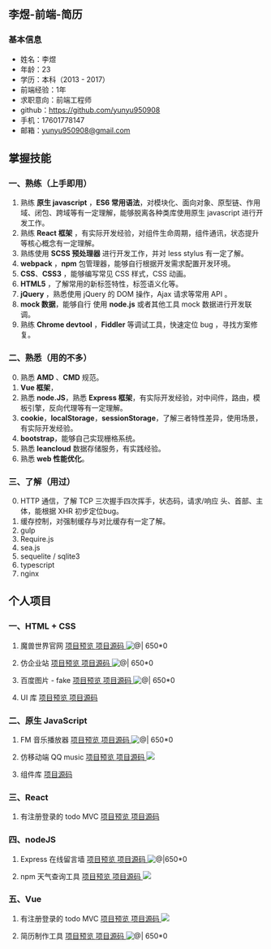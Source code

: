 ## 李煜-前端-简历

### 基本信息

- 姓名：李煜
- 年龄：23
- 学历：本科（2013 - 2017）
- 前端经验：1年
- 求职意向：前端工程师
- github：https://github.com/yunyu950908
- 手机：17601778147
- 邮箱：yunyu950908@gmail.com

## 掌握技能

###  一、熟练（上手即用）
1. 熟练 **原生 javascript** ，**ES6 常用语法**，对模块化、面向对象、原型链、作用域、闭包、跨域等有一定理解，能够脱离各种类库使用原生 javascript 进行开发工作。
2. 熟练 **React 框架** ，有实际开发经验，对组件生命周期，组件通讯，状态提升等核心概念有一定理解。
3. 熟练使用 **SCSS 预处理器** 进行开发工作，并对 less stylus 有一定了解。
4.  **webpack** ，**npm** 包管理器，能够自行根据开发需求配置开发环境。
5. **CSS**、**CSS3** ，能够编写常见 CSS 样式，CSS 动画。
6. **HTML5** ，了解常用的新标签特性，标签语义化等。
7. **jQuery** ，熟悉使用 jQuery 的 DOM 操作，Ajax 请求等常用 API 。
8. **mock 数据**，能够自行 使用 **node.js** 或者其他工具 mock 数据进行开发联调。
9. 熟练 **Chrome devtool** ，**Fiddler** 等调试工具，快速定位 bug ，寻找方案修复。

### 二、熟悉（用的不多）
0. 熟悉 **AMD** 、**CMD** 规范。
1. **Vue 框架**，
2. 熟悉 **node.JS**，熟悉 **Express 框架**，有实际开发经验，对中间件，路由，模板引擎，反向代理等有一定理解。
3. **cookie**，**localStorage**，**sessionStorage**，了解三者特性差异，使用场景，有实际开发经验。
4. **bootstrap**，能够自己实现栅格系统。
5. 熟悉 **leancloud** 数据存储服务，有实践经验。
6. 熟悉 **web 性能优化**。

### 三、了解（用过）
0. HTTP 通信，了解 TCP 三次握手四次挥手，状态码，请求/响应 头、首部、主体，能根据 XHR 初步定位bug。
1. 缓存控制，对强制缓存与对比缓存有一定了解。
2. gulp 
3. Require.js 
4. sea.js
5. sequelite / sqlite3
6. typescript
7. nginx

## 个人项目

### 一、HTML + CSS

1. 魔兽世界官网
[ 项目预览 ](http://practise.liyu0906.cn/RM16WOW/index.html)
[ 项目源码 ](https://github.com/yunyu950908/practise/tree/master/RM16WOW)
![@| 650*0](https://ws1.sinaimg.cn/large/889b2f7fgy1fk8mvqr7v6j21gs14e4qq.jpg)

2. 仿企业站
[ 项目预览 ](http://practise.liyu0906.cn/RM18-ife/task7.html)
[ 项目源码 ](https://github.com/yunyu950908/practise/tree/master/RM18-ife)
![@| 650*0](https://ws1.sinaimg.cn/large/889b2f7fgy1fkbryu5i0mj20zj0p14qp.jpg)

3. 百度图片 - fake
[ 项目预览 ](http://practise.liyu0906.cn/RM17/index.html)
[ 项目源码 ](https://github.com/yunyu950908/practise/tree/master/RM17)
![@| 650*0](https://ws1.sinaimg.cn/large/889b2f7fgy1fk8mvry7skj21hc0qdb29.jpg)

4. UI 库
[ 项目预览 ](http://wheels.liyu0906.cn/UI/UI.html)
[ 项目源码 ](https://github.com/yunyu950908/wheels)

### 二、原生 JavaScript
1. FM 音乐播放器
[ 项目预览 ](http://blog.liyu0906.cn/project-FM-player/app/public/index.html)
[ 项目源码 ](https://github.com/yunyu950908/project-FM-player)
![@| 650*0](https://ws1.sinaimg.cn/large/889b2f7fgy1fk8mlpjtwej21400mz79c.jpg)

2. 仿移动端 QQ music
[ 项目预览 ](http://blog.liyu0906.cn/project-qqmusic/index.html)
[ 项目源码 ](https://github.com/yunyu950908/project-qqmusic)
![](https://ws1.sinaimg.cn/large/889b2f7fgy1fk8mt4lkajj20bi0kgag1.jpg)

3. 组件库
[ 项目源码 ](https://github.com/yunyu950908/wheels)

### 三、React

1. 有注册登录的 todo MVC
[ 项目预览 ](http://blog.liyu0906.cn/project-react-todolist/build/index.html)
[ 项目源码 ](https://github.com/yunyu950908/project-react-todolist)

### 四、nodeJS

1. Express 在线留言墙
[ 项目预览 ](http://note.liyu0906.cn/)
[ 项目源码 ](https://github.com/yunyu950908/project-express-note)
![@|650*0](https://ws1.sinaimg.cn/large/889b2f7fgy1fk8mvr9g5bj218u0qdtw7.jpg)

2. npm 天气查询工具
[ 项目预览 ](https://www.npmjs.com/package/weather-liyu)
[ 项目源码 ](https://github.com/yunyu950908/npm-getWeather)
![](https://ws1.sinaimg.cn/large/889b2f7fgy1fk8n5mjt7aj20bm0aqadb.jpg)


### 五、Vue

1. 有注册登录的 todo MVC
[ 项目预览 ](http://blog.liyu0906.cn/vue-demo/demo1-todo-MVC/index.html)
[ 项目源码 ](https://github.com/yunyu950908/vue-demo)
![](https://ws1.sinaimg.cn/large/889b2f7fgy1fkbsxyli4vj207u07j0sw.jpg)

2. 简历制作工具
[ 项目预览 ](http://blog.liyu0906.cn/vue-demo/demo2-auto-resume/dist/index.html)
[ 项目源码 ](https://github.com/yunyu950908/vue-demo)
![@| 650*0](https://ws1.sinaimg.cn/large/889b2f7fgy1fka6ny0j0yj21hc0qdgmj.jpg)

